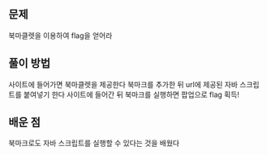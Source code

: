 ## 문제 
북마클렛을 이용하여 flag을 얻어라

## 풀이 방법
사이트에 들어가면 북마클렛을 제공한다
북마크를 추가한 뒤 url에 제공된 자바 스크립트를 붙여넣기 한다
사이트에 들어간 뒤 북마크를 실행하면 팝업으로 flag 획득!

## 배운 점
북마크로도 자바 스크립트를 실행할 수 있다는 것을 배웠다
